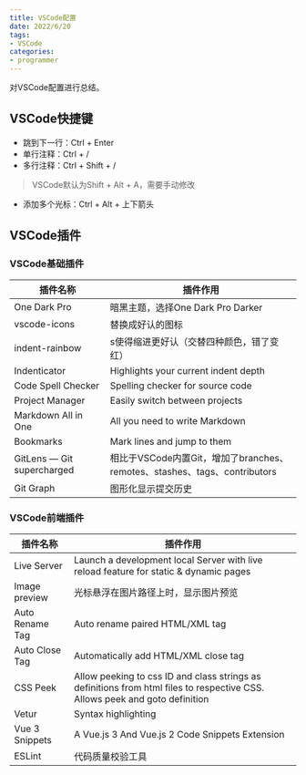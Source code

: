 ```yaml
---
title: VSCode配置
date: 2022/6/20
tags:
- VSCode
categories:
- programmer
---
```

对VSCode配置进行总结。

<!--more-->


## VSCode快捷键  
- 跳到下一行：Ctrl + Enter
- 单行注释：Ctrl + /
- 多行注释：Ctrl + Shift + /
> VSCode默认为Shift + Alt + A，需要手动修改
- 添加多个光标：Ctrl + Alt + 上下箭头


## VSCode插件

### VSCode基础插件  
|  插件名称   | 插件作用  |
|  ----  | ----  |
| One Dark Pro  | 暗黑主题，选择One Dark Pro Darker |
| vscode-icons  | 替换成好认的图标 |
| indent-rainbow  | s使得缩进更好认（交替四种颜色，错了变红） |
| Indenticator  | Highlights your current indent depth |
| Code Spell Checker  | Spelling checker for source code |
| Project Manager  | Easily switch between projects |
| Markdown All in One  | All you need to write Markdown |
| Bookmarks  | Mark lines and jump to them |
| GitLens — Git supercharged  | 相比于VSCode内置Git，增加了branches、remotes、stashes、tags、contributors |
| Git Graph  | 图形化显示提交历史 |

### VSCode前端插件  
|  插件名称   | 插件作用  |
|  ----  | ----  |
| Live Server  | Launch a development local Server with live reload feature for static & dynamic pages |
| Image preview  | 光标悬浮在图片路径上时，显示图片预览 |
| Auto Rename Tag  | Auto rename paired HTML/XML tag |
| Auto Close Tag  | Automatically add HTML/XML close tag |
| CSS Peek  | Allow peeking to css ID and class strings as definitions from html files to respective CSS. Allows peek and goto definition |
| Vetur  | Syntax highlighting |
| Vue 3 Snippets  | A Vue.js 3 And Vue.js 2 Code Snippets Extension |
| ESLint  | 代码质量校验工具 |

